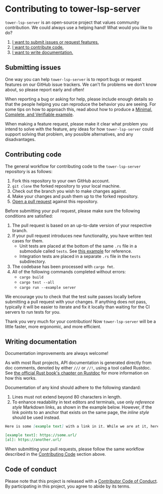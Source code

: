 # Contributing to tower-lsp-server

`tower-lsp-server` is an open-source project that values community contribution. We
could always use a helping hand! What would you like to do?

1. [I want to submit issues or request features.](#submitting-issues)
2. [I want to contribute code.](#contributing-code)
3. [I want to write documentation.](#writing-documentation)

## Submitting issues

One way you can help `tower-lsp-server` is to report bugs or request features on our GitHub issue trackers. We can't fix problems we don't know about, so please report early and often!

When reporting a bug or asking for help, please include enough details so that the people helping you can reproduce the behavior you are seeing. For some tips on how to approach this, read about how to produce a [Minimal, Complete, and Verifiable example][mcve].

[mcve]: https://stackoverflow.com/help/mcve

When making a feature request, please make it clear what problem you intend to solve with the feature, any ideas for how `tower-lsp-server` could support solving that problem, any possible alternatives, and any disadvantages.

## Contributing code

The general workflow for contributing code to the `tower-lsp-server` repository is as follows:

1. Fork this repository to your own GitHub account.
2. `git clone` the forked repository to your local machine.
3. Check out the branch you wish to make changes against.
4. Make your changes and push them up to the forked repository.
5. [Open a pull request] against this repository.

[Open a pull request]: https://github.com/tower-lsp-community/tower-lsp-server/compare

Before submitting your pull request, please make sure the following conditions are satisfied:

1. The pull request is based on an up-to-date version of your respective branch.
2. If your pull request introduces new functionality, you have written test
   cases for them.
   * Unit tests are placed at the bottom of the same `.rs` file in a submodule
     called `tests`. See [this example] for reference.
   * Integration tests are placed in a separate `.rs` file in the `tests`
     subdirectory.
3. The codebase has been processed with `cargo fmt`.
4. All of the following commands completed without errors:
   * `cargo build`
   * `cargo test --all`
   * `cargo run --example server`

[this example]: ./src/codec.rs#L129-L157

We encourage you to check that the test suite passes locally before submitting a pull request with your changes. If anything does not pass, typically it will be easier to iterate and fix it locally than waiting for the CI servers to run tests for you.

Thank you very much for your contribution! Now `tower-lsp-server` will be a little faster, more ergonomic, and more efficient.

## Writing documentation

Documentation improvements are always welcome!

As with most Rust projects, API documentation is generated directly from doc comments, denoted by either `///` or `//!`, using a tool called Rustdoc. See [the official Rust book's chapter on Rustdoc][rd] for more information on how this works.

[rd]: https://doc.rust-lang.org/book/ch14-02-publishing-to-crates-io.html#making-useful-documentation-comments

Documentation of any kind should adhere to the following standard:

1. Lines must not extend beyond 80 characters in length.
2. To enhance readability in text editors and terminals, use only *reference style* Markdown links, as shown in the example below. However, if the link points to an anchor that exists on the same page, the *inline style* should be used instead.

```markdown
Here is some [example text] with a link in it. While we are at it, here is yet yet [another link][al], but shorter. If we are linking to [an anchor](#anchor) on the same page, we can do this inline.

[example text]: https://some.url/
[al]: https://another.url/
```

When submitting your pull requests, please follow the same workflow described in the [Contributing Code](#contributing-code) section above.

## Code of conduct

Please note that this project is released with a [Contributor Code of Conduct].
By participating in this project, you agree to abide by its terms.

[Contributor Code of Conduct]: ./CODE_OF_CONDUCT.md
